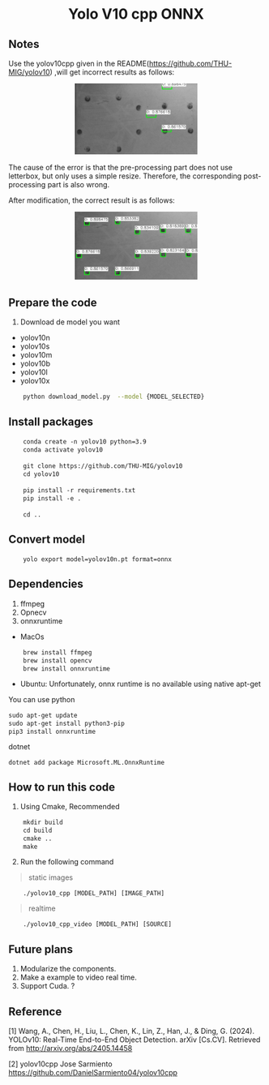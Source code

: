 <h1 align="center">Yolo V10 cpp ONNX</h1>


## Notes

Use the yolov10cpp given in the README(https://github.com/THU-MIG/yolov10) ,will get incorrect results as follows:

<p align="center">
  <img src="figures/ori.png" width=48%>
</p>


The cause of the error is that the pre-processing part does not use letterbox, but only uses a simple resize. Therefore, the corresponding post-processing part is also wrong.

After modification, the correct result is as follows:
<p align="center">
  <img src="figures/fixed.png" width=48%>
</p>


## Prepare the code 


1. Download de model you want 

  
  - yolov10n
  - yolov10s
  - yolov10m
  - yolov10b
  - yolov10l
  - yolov10x


```bash
    python download_model.py  --model {MODEL_SELECTED}
```

## Install packages

```
    conda create -n yolov10 python=3.9
    conda activate yolov10

    git clone https://github.com/THU-MIG/yolov10
    cd yolov10

    pip install -r requirements.txt
    pip install -e .

    cd ..
```

## Convert model

```
    yolo export model=yolov10n.pt format=onnx
```
## Dependencies 

1. ffmpeg
2. Opnecv
3. onnxruntime


- MacOs
```
    brew install ffmpeg 
    brew install opencv
    brew install onnxruntime
```

- Ubuntu: Unfortunately, onnx runtime is no available using native apt-get

You can use python
```
sudo apt-get update
sudo apt-get install python3-pip
pip3 install onnxruntime
```

dotnet 
```
dotnet add package Microsoft.ML.OnnxRuntime

```


## How to run this code 


1. Using Cmake, Recommended

```
    mkdir build
    cd build
    cmake ..
    make
```


2. Run the following command 

> static images

```
    ./yolov10_cpp [MODEL_PATH] [IMAGE_PATH]
```

> realtime 

```
    ./yolov10_cpp_video [MODEL_PATH] [SOURCE]
```

## Future plans

1. Modularize the components.
2. Make a example to video real time.
3. Support Cuda. ?


## Reference 

[1] Wang, A., Chen, H., Liu, L., Chen, K., Lin, Z., Han, J., & Ding, G. (2024). YOLOv10: Real-Time End-to-End Object Detection. arXiv [Cs.CV]. Retrieved from http://arxiv.org/abs/2405.14458

[2] yolov10cpp Jose Sarmiento  https://github.com/DanielSarmiento04/yolov10cpp